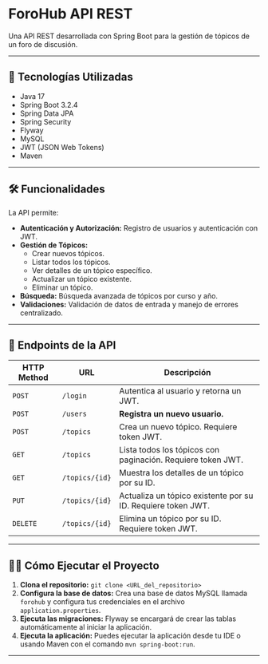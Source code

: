 # ForoHub API REST

Una API REST desarrollada con Spring Boot para la gestión de tópicos de un foro de discusión.

---

## 🚀 Tecnologías Utilizadas

* Java 17
* Spring Boot 3.2.4
* Spring Data JPA
* Spring Security
* Flyway
* MySQL
* JWT (JSON Web Tokens)
* Maven

---

## 🛠️ Funcionalidades

La API permite:
* **Autenticación y Autorización:** Registro de usuarios y autenticación con JWT.
* **Gestión de Tópicos:**
    * Crear nuevos tópicos.
    * Listar todos los tópicos.
    * Ver detalles de un tópico específico.
    * Actualizar un tópico existente.
    * Eliminar un tópico.
* **Búsqueda:** Búsqueda avanzada de tópicos por curso y año.
* **Validaciones:** Validación de datos de entrada y manejo de errores centralizado.

---

## 📖 Endpoints de la API

| HTTP Method | URL | Descripción |
|---|---|---|
| `POST` | `/login` | Autentica al usuario y retorna un JWT. |
| `POST` | `/users` | **Registra un nuevo usuario.** |
| `POST` | `/topics` | Crea un nuevo tópico. Requiere token JWT. |
| `GET` | `/topics` | Lista todos los tópicos con paginación. Requiere token JWT. |
| `GET` | `/topics/{id}` | Muestra los detalles de un tópico por su ID. |
| `PUT` | `/topics/{id}` | Actualiza un tópico existente por su ID. Requiere token JWT. |
| `DELETE`| `/topics/{id}` | Elimina un tópico por su ID. Requiere token JWT. |

---

## 🧑‍💻 Cómo Ejecutar el Proyecto

1.  **Clona el repositorio:** `git clone <URL_del_repositorio>`
2.  **Configura la base de datos:** Crea una base de datos MySQL llamada `forohub` y configura tus credenciales en el archivo `application.properties`.
3.  **Ejecuta las migraciones:** Flyway se encargará de crear las tablas automáticamente al iniciar la aplicación.
4.  **Ejecuta la aplicación:** Puedes ejecutar la aplicación desde tu IDE o usando Maven con el comando `mvn spring-boot:run`.

---

